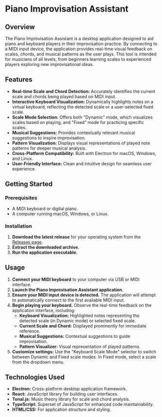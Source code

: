 # Piano Improvisation Assistant

## Overview

The Piano Improvisation Assistant is a desktop application designed to aid piano and keyboard players in their improvisation practice. By connecting to a MIDI input device, the application provides real-time visual feedback on scales, chords, and musical patterns as the user plays. This tool is intended for musicians of all levels, from beginners learning scales to experienced players exploring new improvisational ideas.

## Features

- **Real-time Scale and Chord Detection:** Accurately identifies the current scale and chords being played based on MIDI input.
- **Interactive Keyboard Visualization:** Dynamically highlights notes on a virtual keyboard, reflecting the detected scale or a user-selected fixed scale.
- **Scale Mode Selection:** Offers both "Dynamic" mode, which visualizes scales based on playing, and "Fixed" mode for practicing specific scales.
- **Musical Suggestions:** Provides contextually relevant musical suggestions to inspire improvisation.
- **Pattern Visualization:** Displays visual representations of played note patterns for deeper musical analysis.
- **Cross-Platform Compatibility:** Built with Electron for macOS, Windows, and Linux.
- **User-Friendly Interface:** Clean and intuitive design for seamless user experience.

## Getting Started

### Prerequisites

- A MIDI keyboard or digital piano.
- A computer running macOS, Windows, or Linux.

### Installation

1. **Download the latest release** for your operating system from the [Releases page](https://github.com/stevenp1015/QMIS).
2. **Extract the downloaded archive.**
3. **Run the application executable.**

## Usage

1. **Connect your MIDI keyboard** to your computer via USB or MIDI interface.
2. **Launch the Piano Improvisation Assistant application.**
3. **Ensure your MIDI input device is detected.** The application will attempt to automatically connect to the first available MIDI input.
4. **Begin playing your keyboard.** Observe the real-time feedback on the application interface, including:
    - **Keyboard Visualization:**  Highlighted notes representing the detected scale (in Dynamic mode) or selected fixed scale.
    - **Current Scale and Chord:** Displayed prominently for immediate reference.
    - **Musical Suggestions:**  Contextual suggestions to guide improvisation.
    - **Pattern Visualizer:** Visual representation of played patterns.
5. **Customize settings:** Use the "Keyboard Scale Mode" selector to switch between Dynamic and Fixed scale modes. In Fixed mode, select a scale from the dropdown menu.

## Technologies Used

- **Electron:** Cross-platform desktop application framework.
- **React:** JavaScript library for building user interfaces.
- **Tonal.js:** Music theory library for scale and chord analysis.
- **TypeScript:** Superset of JavaScript for enhanced code maintainability.
- **HTML/CSS:**  For application structure and styling.

